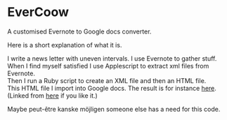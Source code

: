 EverCoow
========

A customised Evernote to Google docs converter.


Here is a short explanation of what it is.

I write a news letter with uneven intervals.  I use Evernote to gather stuff.  
When I find myself satisfied I use Applescript to extract xml files from Evernote.  
Then I run a Ruby script to create an XML file and then an HTML file.  
This HTML file I import into Google docs.  The result is for instance [here](https://docs.google.com/document/pub?id=1oa8JG2Eut3vF7WYv5hYf2J3td-Fd4bAHacbENRIzVu8).  
(Linked from [here](http://www.selfelected.com/category/cccommunicate/) if you like it.)

Maybe peut-être kanske möjligen someone else has a need for this code.
